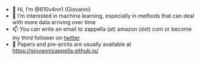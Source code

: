 - 👋 Hi, I’m @610v4nn1 (Giovanni)
- 👀 I’m interested in machine learning, especially in methods that can deal with more data arriving over time
- 📫 You can write an email to zappella (at) amazon (dot) com or become my third follower on [twitter](https://twitter.com/610v4nn1__)
- 📝 Papers and pre-prints are usually available at https://giovannizappella.github.io/

